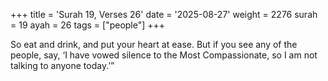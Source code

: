 +++
title = 'Surah 19, Verses 26'
date = '2025-08-27'
weight = 2276
surah = 19
ayah = 26
tags = ["people"]
+++

So eat and drink, and put your heart at ease. But if you see any of the people, say, ‘I have vowed silence to the Most Compassionate, so I am not talking to anyone today.’”
